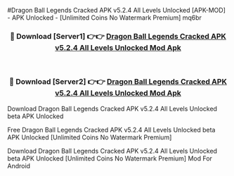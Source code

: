 #Dragon Ball Legends Cracked APK v5.2.4 All Levels Unlocked [APK-MOD] - APK Unlocked - [Unlimited Coins No Watermark Premium] mq6br



<div align="center">

<h3>🔴 Download [Server1] 👉👉 <a href="https://momento.my/?title=Dragon_Ball_Legends_Cracked_APK_v5.2.4_All_Levels_Unlocked">Dragon Ball Legends Cracked APK v5.2.4 All Levels Unlocked Mod Apk</a></h3><br>

<h3>🔴 Download [Server2] 👉👉 <a href="https://momento.my/?title=Dragon_Ball_Legends_Cracked_APK_v5.2.4_All_Levels_Unlocked">Dragon Ball Legends Cracked APK v5.2.4 All Levels Unlocked Mod Apk</a></h3>
</div>



Download Dragon Ball Legends Cracked APK v5.2.4 All Levels Unlocked beta APK Unlocked

Free Dragon Ball Legends Cracked APK v5.2.4 All Levels Unlocked beta APK Unlocked [Unlimited Coins No Watermark Premium]

Download Dragon Ball Legends Cracked APK v5.2.4 All Levels Unlocked beta APK Unlocked [Unlimited Coins No Watermark Premium] Mod For Android
